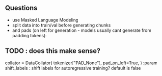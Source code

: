 ## Questions

* use Masked Language Modeling
* split data into train/val before generating chunks
* and pads (on left for generation - models usually cant generate from padding tokens):

 ## TODO : does this make sense?
collator = DataCollator(
    tokenizer["PAD_None"], pad_on_left=True, )
:param shift_labels : shift labels for autoregressive training? default is false
    

    
